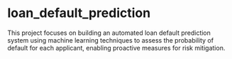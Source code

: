 # loan_default_prediction
This project focuses on building an automated loan default prediction system using machine learning techniques to assess the probability of default for each applicant, enabling proactive measures for risk mitigation.
